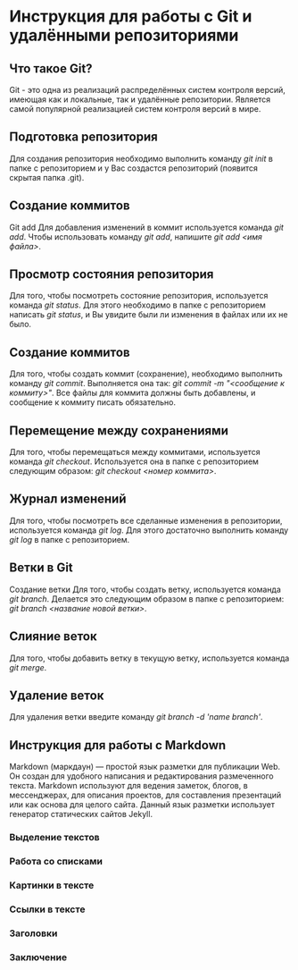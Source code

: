 # Инструкция для работы с Git и удалёнными репозиториями
## Что такое Git?
Git - это одна из реализаций распределённых систем контроля версий, имеющая как и локальные, так и удалённые репозитории. Является самой популярной реализацией систем контроля версий в мире.

## Подготовка репозитория
Для создания репозитория необходимо выполнить команду *git init* в папке с репозиторием и у Вас создастся репозиторий (появится скрытая папка .git).

## Создание коммитов
Git add
Для добавления изменений в коммит используется команда *git add*. Чтобы использовать команду *git add*, напишите *git add <имя файла>*.

## Просмотр состояния репозитория
Для того, чтобы посмотреть состояние репозитория, используется команда *git status*. Для этого необходимо в папке с репозиторием написать *git status*, и Вы увидите были ли изменения в файлах или их не было.

## Создание коммитов
Для того, чтобы создать коммит (сохранение), необходимо выполнить команду *git commit*. Выполняется она так: *git commit -m "<сообщение к коммиту>"*. Все файлы для коммита должны быть добавлены, и сообщение к коммиту писать обязательно.

## Перемещение между сохранениями
Для того, чтобы перемещаться между коммитами, используется команда *git checkout*. Используется она в папке с репозиторием следующим образом: *git checkout <номер коммита>*.

## Журнал изменений
Для того, чтобы посмотреть все сделанные изменения в репозитории, используется команда *git log*. Для этого достаточно выполнить команду *git log* в папке с репозиторием.

## Ветки в Git
Создание ветки
Для того, чтобы создать ветку, используется команда *git branch*. Делается это следующим образом в папке с репозиторием: *git branch <название новой ветки>*.

## Слияние веток
Для того, чтобы добавить ветку в текущую ветку, используется команда *git merge*.

## Удаление веток
Для удаления ветки введите команду *git branch -d 'name branch'*.

## Инструкция для работы с Markdown
Markdown (маркдаун) — простой язык разметки для публикации Web. Он создан для удобного написания и редактирования размеченного текста. Markdown используют для ведения заметок, блогов, в мессенджерах, для описания проектов, для составления презентаций или как основа для целого сайта.
Данный язык разметки использует генератор статических сайтов Jekyll.

### Выделение текстов

### Работа со списками

### Картинки в тексте

### Ссылки в тексте

### Заголовки

### Заключение

